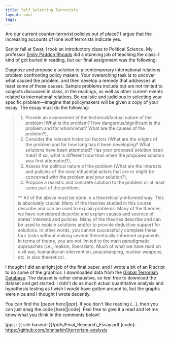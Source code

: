 ```yaml
---
title: Self Selecting Terrorists
layout: post
tags:
---
```


Are our current counter-terrorist policies out of place? I argue that the increasing accounts of lone wolf terrorists indicate yes. 

Senior fall at Swat, I took an introductory class to Political Science. My professor [Emily Paddon Rhoads][EPR] did a stunning job of teaching the class. I kind of got buried in reading, but our final assignment was the following:

>
Diagnose and propose a solution to a contemporary international relations
problem confronting policy makers. Your overarching task is to uncover what caused the problem, and
then develop a remedy that addresses at least some of those causes. Sample problems include but are not
limited to subjects discussed in class, in the readings, as well as other current events related to
international relations. Be realistic and judicious in selecting your specific problem—imagine that
policymakers will be given a copy of your essay. The essay must do the following:
>
> 1. Provide an assessment of the technical/factual nature of the problem (What is the problem? How
dangerous/significant is the problem and for whom/what? What are the causes of the problem?),
> 2. Consider the relevant historical factors (What are the origins of the problem and for how long has
it been developing? What solutions have been attempted? Has your proposed solution been tried?
If so, what is different now than when the proposed solution was first attempted?),
> 3. Assess the political nature of the problem (What are the interests and policies of the most
influential actors that are or might be concerned with the problem and your solution?),
> 4. Propose a realistic and concrete solution to the problem or at least some part of the problem.
>
> ** All of the above must be done in a theoretically-informed way. This is absolutely crucial.
Many of the theories studied in this course describe and can be used to explain problems. Many
of the theories we have considered describe and explain causes and sources of states’ interests
and policies. Many of the theories describe and can be used to explain solutions and/or to provide
deductive support for solutions. In other words, you cannot successfully complete these four
tasks without making several theoretically-informed arguments. In terms of theory, you are not
limited to the main paradigmatic approaches (i.e., realism, liberalism). Much of what we have
read on civil war, humanitarian intervention, peacekeeping, nuclear weapons, etc. is also
theoretical. 
>

I thought I did an alright job of the final paper, and I wrote a bit of an R script to do some of the graphics. I downloaded data from the [Global Terrorism Database][GTD]. The dataset is rather exhaustive, so feel free to download the dataset and get started. I didn't do as much actual quantitative analysis and hypothesis testing as I wish I would have gotten around to, but the graphs were nice and I thought I wrote decently. 

You can find the [paper here][ppr]. If you don't like reading (...), then you can just snag the code [here][code]. Feel free to give it a read and let me know what you think in the comments below!

[comment]: <> (Bibliography)
[EPR]: http://www.bsg.ox.ac.uk/people/emily-paddon
[GTD]: https://www.start.umd.edu/gtd/
[ppr]: {{ site.baseurl }}/pdfs/Final_Research_Essay.pdf
[code]: https://github.com/johnlarkin1/terrorism-analysis
